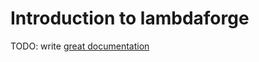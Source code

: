 # Introduction to lambdaforge

TODO: write [great documentation](http://jacobian.org/writing/what-to-write/)
